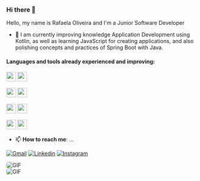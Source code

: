 ### Hi there 👋



Hello, my name is Rafaela Oliveira and I'm a Junior Software Developer

- 🌱 I am currently improving knowledge Application Development using Kotlin, as well as learning JavaScript for creating applications, and also polishing concepts and practices of Spring Boot with Java.

#### Languages and tools already experienced and improving:
<img height="25" src="https://img.shields.io/badge/kotlin-%230095D5.svg?&style=for-the-badge&logo=kotlin&logoColor=white"></img>
<img height="25" src="https://camo.githubusercontent.com/4249e852f14e86cf7cd636b15c041c93d2f0572b/68747470733a2f2f696d672e736869656c64732e696f2f62616467652f6a6176617363726970742d2532334637444631452e7376673f267374796c653d666f722d7468652d6261646765266c6f676f3d6a617661736372697074266c6f676f436f6c6f723d626c61636b"></img>



<img height="25" src="https://img.shields.io/badge/java-%23ED8B00.svg?&style=for-the-badge&logo=java&logoColor=white"></img>
<img height="25" src="https://camo.githubusercontent.com/8ac1486e10b532a4ba682a552d376c7fc68e3e14/68747470733a2f2f696d672e736869656c64732e696f2f62616467652f737072696e672532302d2532333644423333462e7376673f267374796c653d666f722d7468652d6261646765266c6f676f3d737072696e67266c6f676f436f6c6f723d7768697465"></img>


<img height="25" src="https://camo.githubusercontent.com/83329fb35b579a50bd5eb9553811e8ec71cd78cc/68747470733a2f2f696d672e736869656c64732e696f2f62616467652f72656163742532302d2532333230323332612e7376673f267374796c653d666f722d7468652d6261646765266c6f676f3d7265616374266c6f676f436f6c6f723d253233363144414642"> </img>
 <img height="25" src="https://img.shields.io/badge/html5%20-%23E34F26.svg?&style=for-the-badge&logo=html5&logoColor=white"> </img>

<img height="25" src="https://img.shields.io/badge/node.js%20-%2343853D.svg?&style=for-the-badge&logo=node.js&logoColor=white"> </img>
<img height="25" src="https://img.shields.io/badge/css-%23239120.svg?&style=flat-square&logo=css3&logoColor=white"> </img>


- 📫 **How to reach me**: ...


[![Gmail](https://img.shields.io/badge/gmail-%23D14836.svg?&style=for-the-badge&logo=gmail&logoColor=white)](mailto:rafaela.albaniza@gmail.com)
[![Linkedin](https://img.shields.io/badge/linkedin-%230077B5.svg?&style=for-the-badge&logo=linkedin&logoColor=white)](https://www.linkedin.com/in/rafaela-oliveira-95b7a91a6)
 [![Instagram](https://img.shields.io/badge/instagram-%23E4405F.svg?&style=for-the-badge&logo=instagram&logoColor=white)](https://www.instagram.com/_rafaolive/)
 
 
<img align="left" style="border-radius: 5px" alt="GIF" src="https://github-readme-stats.sabesansathananthan.vercel.app/api?username=rafa-oli&show_icons=true&hide_border=true&count_private=true&theme=bear" />
</p></br>



<img align="left" style="border-radius: 5px" alt="GIF" src="https://github-readme-stats.sabesansathananthan.vercel.app/api/top-langs/?username=rafa-oli&layout=compact&theme=bear" />
</p></br>
